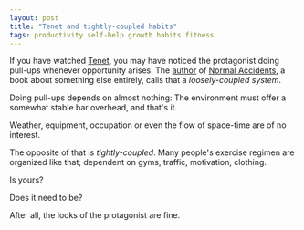 ```yaml
---
layout: post
title: "Tenet and tightly-coupled habits"
tags: productivity self-help growth habits fitness
---
```


If you have watched [Tenet](https://www.imdb.com/title/tt6723592/), you may have noticed the protagonist doing pull-ups whenever opportunity arises.
The [author](https://en.wikipedia.org/wiki/Charles_Perrow) of [Normal Accidents](https://www.goodreads.com/book/show/192408.Normal_Accidents), a book about something else entirely, calls that a *loosely-coupled system*.

Doing pull-ups depends on almost nothing: The environment must offer a somewhat stable bar overhead, and that's it. 

Weather, equipment, occupation or even the flow of space-time are of no interest.


The opposite of that is *tightly-coupled*. 
Many people's exercise regimen are organized like that; dependent on gyms, traffic, motivation, clothing. 


Is yours? 


Does it need to be?


After all, the looks of the protagonist are fine. 